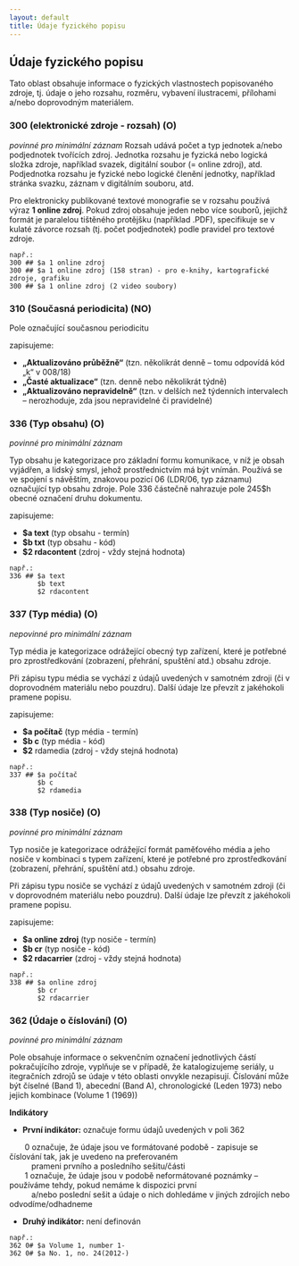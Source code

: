 ```yaml
---
layout: default
title: Údaje fyzického popisu
---
```

## Údaje fyzického popisu
Tato oblast obsahuje informace o fyzických vlastnostech popisovaného zdroje, tj. údaje o
jeho rozsahu, rozměru, vybavení ilustracemi, přílohami a/nebo doprovodným materiálem.

### 300 (elektronické zdroje - rozsah) (O)
*povinné pro minimální záznam*
Rozsah udává počet a typ jednotek a/nebo podjednotek tvořících zdroj. Jednotka rozsahu
je fyzická nebo logická složka zdroje, například svazek, digitální soubor (= online zdroj), atd.
Podjednotka rozsahu je fyzické nebo logické členění jednotky, například stránka svazku,
záznam v digitálním souboru, atd.

Pro elektronicky publikované textové monografie se v rozsahu používá výraz **1 online zdroj**. Pokud zdroj obsahuje jeden nebo více souborů, jejichž formát je paralelou tištěného protějšku (například .PDF), specifikuje se v kulaté závorce rozsah (tj. počet podjednotek) podle pravidel pro textové zdroje.


```
např.:
300 ## $a 1 online zdroj
300 ## $a 1 online zdroj (158 stran) - pro e-knihy, kartografické zdroje, grafiku
300 ## $a 1 online zdroj (2 video soubory)
```

### 310 (Současná periodicita) (NO)
Pole  označující současnou periodicitu

zapisujeme:
  * **„Aktualizováno průběžně“** (tzn. několikrát denně – tomu odpovídá kód „k“ v 008/18)
  * **„Časté aktualizace“** (tzn. denně nebo několikrát týdně)
  * **„Aktualizováno nepravidelně“** (tzn. v delších než týdenních intervalech – nerozhoduje, zda jsou nepravidelné či pravidelné)

### 336 (Typ obsahu) (O)
*povinné pro minimální záznam*

Typ obsahu je kategorizace pro základní formu komunikace, v níž je obsah vyjádřen, a lidský smysl,
jehož prostřednictvím má být vnímán. Používá se ve spojení s návěštím, znakovou pozicí 06  (LDR/06, typ záznamu)
označující typ obsahu zdroje. Pole 336 částečně nahrazuje pole 245$h obecné označení druhu dokumentu.

zapisujeme:
  * **$a text** (typ obsahu - termín)  
  * **$b txt** (typ obsahu - kód)  
  * **$2 rdacontent** (zdroj - vždy stejná hodnota)

```
např.:
336 ## $a text
       $b text
       $2 rdacontent
```



### 337 (Typ média) (O)
*nepovinné pro minimální záznam*

Typ média je kategorizace odrážející obecný typ zařízení, které je potřebné pro
zprostředkování (zobrazení, přehrání, spuštění atd.) obsahu zdroje.

Při zápisu typu média se vychází z údajů uvedených v samotném zdroji (či v doprovodném
materiálu nebo pouzdru). Další údaje lze převzít z jakéhokoli pramene popisu.

zapisujeme:
  * **$a počítač** (typ média - termín)  
  * **$b c** (typ média - kód)  
  * **$2** rdamedia (zdroj - vždy stejná hodnota)

```
např.:
337 ## $a počítač  
       $b c  
       $2 rdamedia  
```

### 338 (Typ nosiče) (O)
*povinné pro minimální záznam*

Typ nosiče je kategorizace odrážející formát paměťového média a jeho nosiče v kombinaci s typem zařízení,
které je potřebné pro zprostředkování (zobrazení, přehrání, spuštění atd.) obsahu zdroje.

Při zápisu typu nosiče se vychází z údajů uvedených v samotném zdroji (či v doprovodném materiálu nebo pouzdru).
Další údaje lze převzít z jakéhokoli pramene popisu.

zapisujeme:
  * **$a online zdroj** (typ nosiče - termín)    
  * **$b cr** (typ nosiče - kód)  
  * **$2 rdacarrier** (zdroj - vždy stejná hodnota)  

```
např.:
338 ## $a online zdroj  
       $b cr  
       $2 rdacarrier
```

### 362 (Údaje o číslování) (O)
*povinné pro minimální záznam*

Pole obsahuje informace o sekvenčním označení jednotlivých částí pokračujícího zdroje, vyplňuje se v případě, že katalogizujeme seriály, u itegračních zdrojů se údaje v této oblasti onvykle nezapisují. Číslování může být číselné (Band 1), abecední (Band A), chronologické (Leden 1973) nebo jejich kombinace (Volume 1 (1969))


**Indikátory**

* **První indikátor:** označuje formu údajů uvedených v poli 362

&nbsp;&nbsp;&nbsp;&nbsp;&nbsp;&nbsp; 0 označuje, že údaje jsou ve formátované podobě - zapisuje se číslování tak, jak je uvedeno na preferovaném  
&nbsp;&nbsp;&nbsp;&nbsp;&nbsp;&nbsp;&nbsp;&nbsp;&nbsp; prameni prvního a posledního sešitu/části   
&nbsp;&nbsp;&nbsp;&nbsp;&nbsp;&nbsp; 1 označuje, že údaje jsou v podobě neformátované poznámky – používáme tehdy, pokud nemáme k dispozici první  
&nbsp;&nbsp;&nbsp;&nbsp;&nbsp;&nbsp;&nbsp;&nbsp;&nbsp; a/nebo poslední sešit a údaje o nich dohledáme v jiných zdrojích nebo odvodíme/odhadneme

* **Druhý indikátor:** není definován


```
např.:
362 0# $a Volume 1, number 1-
362 0# $a No. 1, no. 24(2012-)
```
